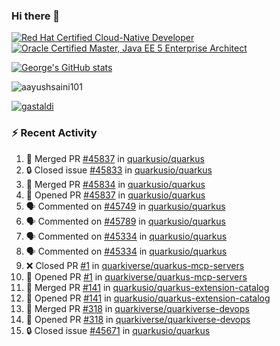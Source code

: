 ### Hi there 👋

<!--START_SECTION:badges-->
[![Red Hat Certified Cloud-Native Developer](https://images.credly.com/size/110x110/images/12ef4e4e-3d8d-4caf-9ab1-858c5bcb9619/image.png)](http://www.credly.com/badges/b6402e31-0894-48e6-b488-e2e551dcc809 "Red Hat Certified Cloud-Native Developer")
[![Oracle Certified Master, Java EE 5 Enterprise Architect](https://images.credly.com/size/110x110/images/1fa3549c-674c-4779-b3d6-d7d64eac2c23/Oracle-Certification-badge_OC-Master.png)](http://www.credly.com/badges/2565574e-b81d-410e-ab7d-24666ddcbe00 "Oracle Certified Master, Java EE 5 Enterprise Architect")
<!--END_SECTION:badges-->

[![George's GitHub stats](https://github-readme-stats.vercel.app/api?username=gastaldi&show=reviews,prs_merged&hide=contribs,prs&theme=transparent&show_icons=true)](https://github.com/anuraghazra/github-readme-stats)

<p align="left"> <img src="https://komarev.com/ghpvc/?username=gastaldi&label=Profile%20views&color=0e75b6&style=for-the-badge" alt="aayushsaini101" /> </p>

<p align="left"> <a href="https://github.com/ryo-ma/github-profile-trophy"><img src="https://github-profile-trophy.vercel.app/?username=gastaldi" alt="gastaldi" /></a> </p>

### :zap: Recent Activity

<!--START_SECTION:activity-->
1. 🎉 Merged PR [#45837](https://github.com/quarkusio/quarkus/pull/45837) in [quarkusio/quarkus](https://github.com/quarkusio/quarkus)
2. 🔒 Closed issue [#45833](https://github.com/quarkusio/quarkus/issues/45833) in [quarkusio/quarkus](https://github.com/quarkusio/quarkus)
3. 🎉 Merged PR [#45834](https://github.com/quarkusio/quarkus/pull/45834) in [quarkusio/quarkus](https://github.com/quarkusio/quarkus)
4. 💪 Opened PR [#45837](https://github.com/quarkusio/quarkus/pull/45837) in [quarkusio/quarkus](https://github.com/quarkusio/quarkus)
5. 🗣 Commented on [#45749](https://github.com/quarkusio/quarkus/pull/45749#issuecomment-2610253240) in [quarkusio/quarkus](https://github.com/quarkusio/quarkus)
6. 🗣 Commented on [#45789](https://github.com/quarkusio/quarkus/issues/45789#issuecomment-2609969912) in [quarkusio/quarkus](https://github.com/quarkusio/quarkus)
7. 🗣 Commented on [#45334](https://github.com/quarkusio/quarkus/issues/45334#issuecomment-2609861944) in [quarkusio/quarkus](https://github.com/quarkusio/quarkus)
8. 🗣 Commented on [#45334](https://github.com/quarkusio/quarkus/issues/45334#issuecomment-2607642546) in [quarkusio/quarkus](https://github.com/quarkusio/quarkus)
9. ❌ Closed PR [#1](https://github.com/quarkiverse/quarkus-mcp-servers/pull/1) in [quarkiverse/quarkus-mcp-servers](https://github.com/quarkiverse/quarkus-mcp-servers)
10. 💪 Opened PR [#1](https://github.com/quarkiverse/quarkus-mcp-servers/pull/1) in [quarkiverse/quarkus-mcp-servers](https://github.com/quarkiverse/quarkus-mcp-servers)
11. 🎉 Merged PR [#141](https://github.com/quarkusio/quarkus-extension-catalog/pull/141) in [quarkusio/quarkus-extension-catalog](https://github.com/quarkusio/quarkus-extension-catalog)
12. 💪 Opened PR [#141](https://github.com/quarkusio/quarkus-extension-catalog/pull/141) in [quarkusio/quarkus-extension-catalog](https://github.com/quarkusio/quarkus-extension-catalog)
13. 🎉 Merged PR [#318](https://github.com/quarkiverse/quarkiverse-devops/pull/318) in [quarkiverse/quarkiverse-devops](https://github.com/quarkiverse/quarkiverse-devops)
14. 💪 Opened PR [#318](https://github.com/quarkiverse/quarkiverse-devops/pull/318) in [quarkiverse/quarkiverse-devops](https://github.com/quarkiverse/quarkiverse-devops)
15. 🔒 Closed issue [#45671](https://github.com/quarkusio/quarkus/issues/45671) in [quarkusio/quarkus](https://github.com/quarkusio/quarkus)
<!--END_SECTION:activity-->
